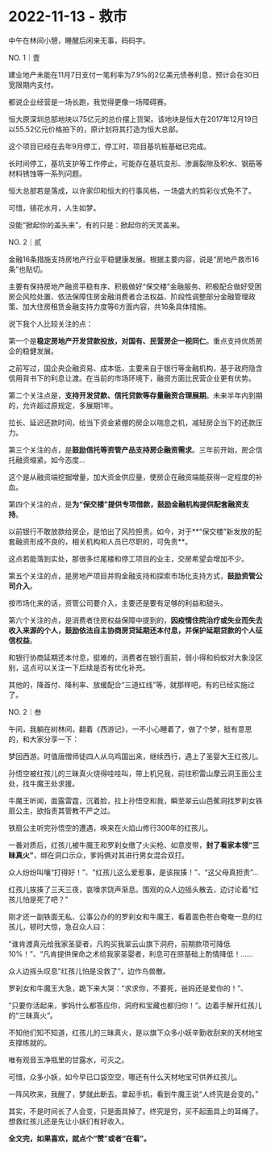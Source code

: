 # 2022-11-13 - 救市

中午在林间小憩，睡醒后闲来无事，码码字。

NO. 1｜壹

建业地产未能在11月7日支付一笔利率为7.9%的2亿美元债券利息，预计会在30日宽限期内支付。

都说企业经营是一场长跑，我觉得更像一场障碍赛。

恒大原深圳总部地块以75亿元的总价摆上货架。该地块是恒大在2017年12月19日以55.52亿元价格拍下的，原计划将其打造为恒大总部。

这个项目已经在去年9月停工，停工时，项目基坑桩基础已完成。

长时间停工，基坑支护等工作停止，可能存在基坑变形、渗漏裂隙及积水、钢筋等材料锈蚀等一系列问题。

恒大总部若是落成，以许家印和恒大的行事风格，一场盛大的剪彩仪式免不了。

可惜，镜花水月，人生如梦。

没能“掀起你的盖头来”，有的只是：掀起你的天灵盖来。

NO. 2｜贰

金融16条措施支持房地产行业平稳健康发展。根据主要内容，说是“房地产救市16条”也贴切。

主要有保持房地产融资平稳有序、积极做好“保交楼”金融服务、积极配合做好受困房企风险处置、依法保障住房金融消费者合法权益、阶段性调整部分金融管理政策、加大住房租赁金融支持力度等6方面内容，共16条具体措施。

说下我个人比较关注的点：

第一个是**稳定房地产开发贷款投放，对国有、民营房企一视同仁**。重点支持优质房企的稳健发展。

之前写过，国企央企融资易、成本低，主要来自于银行等金融机构，基于政府隐含信用背书下的利息让渡。在当前的市场环境下，融资方面比民营企业更有优势。

第二个关注点是，**支持开发贷款、信托贷款等存量融资合理展期**。未来半年内到期的，允许超过原规定，多展期1年。

拉长、延迟还款时间，给当下资金紧绷的房企以喘息之机，减轻房企当下的还款压力。

第三个关注的点，是**鼓励信托等资管产品支持房企融资需求**。三年前开始，房企信托融资缩紧。如今态度...

这个是从融资端挖掘增量，加大资金供应量，使房企在融资端能获得一定程度的补血。

第四个关注的点，是**为“保交楼”提供专项借款，鼓励金融机构提供配套融资支持**。

以前银行不敢放款给房企，是怕出了风险担责。如今，对于**“保交楼”新发放的配套融资形成不良的，相关机构和人员已尽职的，可免责**。

这点若能落到实处，那很多烂尾楼和停工项目的业主，交房希望会增加不少。

第五个关注的点，是房地产项目并购金融支持和探索市场化支持方式，**鼓励资管公司介入**。

按市场化来的话，资管公司要介入，主要还是要有足够的利益和甜头。

第六个关注的点，是消费者住房权益保障中提到的，**因疫情住院治疗或失业而失去收入来源的个人，鼓励依法自主协商房贷延期还本付息，并保护延期贷款的个人征信权益**。

和银行协商延期还本付息，挺难的，消费者在银行面前，弱小得和蚂蚁对大象没区别，这点可以关注一下后续是否有优化补充。

其他的，降首付、降利率、放缓配合“三道红线”等，就那样吧，有的已经实施过了。

NO. 2｜叁

午间，我躺在树林间，翻着《西游记》，一不小心睡着了，做了个梦，挺有意思的，和大家分享一下：

梦回西游。时值唐僧师徒四人从乌鸡国出来，继续西行，遇上了圣婴大王红孩儿。

孙悟空被红孩儿的三昧真火烧得哇哇叫，带上机兄我，前往积雷山摩云洞玉面公主处，找牛魔王处求援。

牛魔王听闻，面露雷霆，沉着脸，拉上孙悟空和我，瞬至翠云山芭蕉洞找罗刹女铁扇公主，欲指责其管教不严之过。

铁扇公主听完孙悟空的遭遇，唤来在火焰山修行300年的红孩儿。

一番对质后，红孩儿被牛魔王和罗刹女缴了火尖枪、如意皮带，**封了看家本领“三昧真火”**，绑在洞口示众，爹妈俩对其进行男女混合双打。

众人纷纷叫嚷“打得好！”、"红孩儿这么爱惹事，是该挨揍！”、“这父母真担责”...

红孩儿挨揍了三天三夜，哀嚎求饶声渐息。围观的众人边摇头散去，边讨论着“红孩儿怕是死了吧？”

刚才还一副铁面无私、公事公办的的罗刹女和牛魔王，看着面色苍白奄奄一息的红孩儿，顿时大惊，急召众人曰：

“谁肯渡真元给我家圣婴者，凡购买我翠云山旗下洞府，前期款项可降低10%！”、“凡肯提供保命之术给我家圣婴者，利息可在原基础上酌情降低！......

众人边摇头叹息”红孩儿怕是没救了“，边作鸟兽散。

罗刹女和牛魔王大急，跪下来大哭：“求求你，不要死，爸妈还是爱你的！”、

“只要你活起来，爹妈什么都答应你，洞府和宝藏也都归你！”。边着手解开红孩儿的“三昧真火”。

不知他们知不知道，红孩儿的三昧真火，是以旗下众多小妖辛勤收刮来的天材地宝支撑练就的。

唯有观音玉净瓶里的甘露水，可灭之。

可惜，众多小妖，如今早已口袋空空，哪还有什么天材地宝可供养红孩儿。

一阵风吹来，我醒了，梦就此断去。拿起手机，看到牛魔王说“人终究是会变的。”

其实，不是时间长了人会变，只是面具掉了。终究是穷，买不起面具上的耳绳了。想救红孩儿还是先让小妖们有好收入。

**全文完，如果喜欢，就点个“赞”或者“在看”。**
